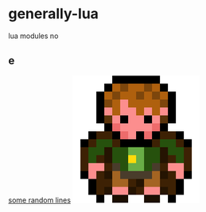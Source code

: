 # generally-lua
lua modules
no
## e
[some random lines](https://foko.w3spaces.com/)
<img src="img/hobbit1a.png"></img>
